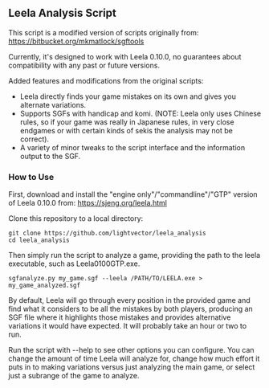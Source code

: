 ## Leela Analysis Script

This script is a modified version of scripts originally from:
https://bitbucket.org/mkmatlock/sgftools

Currently, it's designed to work with Leela 0.10.0, no guarantees about compatibility with any past or future versions.

Added features and modifications from the original scripts:

   * Leela directly finds your game mistakes on its own and gives you alternate variations.
   * Supports SGFs with handicap and komi. (NOTE: Leela only uses Chinese rules, so if your game was really in Japanese rules,
     in very close endgames or with certain kinds of sekis the analysis may not be correct).
   * A variety of minor tweaks to the script interface and the information output to the SGF.

### How to Use
First, download and install the "engine only"/"commandline"/"GTP" version of Leela 0.10.0 from:
https://sjeng.org/leela.html

Clone this repository to a local directory:

    git clone https://github.com/lightvector/leela_analysis
    cd leela_analysis

Then simply run the script to analyze a game, providing the path to the leela executable, such as Leela0100GTP.exe.

    sgfanalyze.py my_game.sgf --leela /PATH/TO/LEELA.exe > my_game_analyzed.sgf

By default, Leela will go through every position in the provided game and find what it considers to be all the mistakes by both players,
producing an SGF file where it highlights those mistakes and provides alternative variations it would have expected. It will probably take
an hour or two to run.

Run the script with --help to see other options you can configure. You can change the amount of time Leela will analyze for, change how
much effort it puts in to making variations versus just analyzing the main game, or select just a subrange of the game to analyze.
